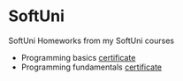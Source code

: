 # SoftUni
SoftUni Homeworks from my SoftUni courses

- Programming basics [certificate](https://softuni.bg/certificates/details/88169/b08515f3)
- Programming fundamentals [certificate](https://softuni.bg/certificates/details/96890/9853ed30)
